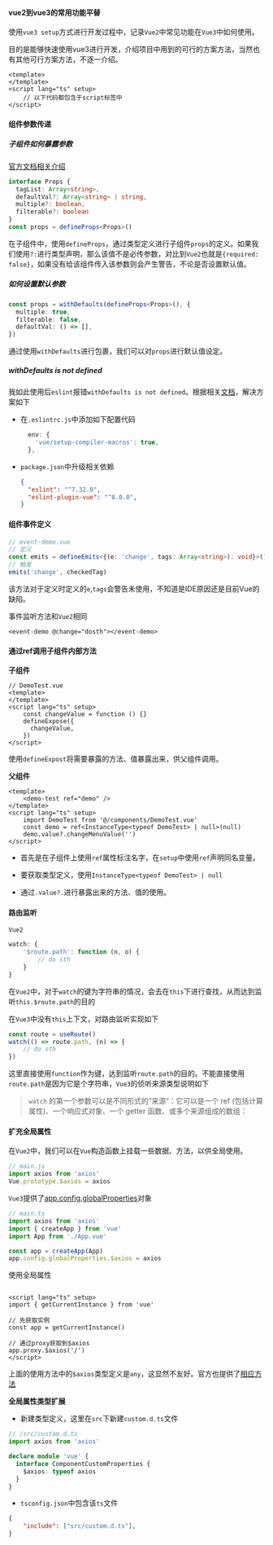 #### vue2到vue3的常用功能平替

​		使用`vue3 setup`方式进行开发过程中，记录`Vue2`中常见功能在`Vue3`中如何使用。

​		目的是能够快速使用vue3进行开发，介绍项目中用到的可行的方案方法，当然也有其他可行方案方法，不逐一介绍。

```vue
<template>
</template>
<script lang="ts" setup>
	// 以下代码都包含于script标签中
</script>
```

#### 组件参数传递

##### 子组件如何暴露参数

[官方文档相关介绍](https://staging-cn.vuejs.org/guide/typescript/composition-api.html#typing-component-props)

```typescript
interface Props {
  tagList: Array<string>,
  defaultVal?: Array<string> | string,
  multiple?: boolean,
  filterable?: boolean
}
const props = defineProps<Props>()

```

​		在子组件中，使用`defineProps`，通过类型定义进行子组件`props`的定义。如果我们使用`?:`进行类型声明，那么该值不是必传参数，对比到`Vue2`也就是`{required: false}`，如果没有给该组件传入该参数则会产生警告，不论是否设置默认值。

##### 如何设置默认参数

```typescript
const props = withDefaults(defineProps<Props>(), {
  multiple: true,
  filterable: false,
  defaultVal: () => [],
})
```

​		通过使用`withDefaults`进行包裹，我们可以对`props`进行默认值设定。

##### withDefaults is not defined

我如此使用后`eslint`报错`withDefaults is not defined`。根据相关[文档](https://eslint.vuejs.org/user-guide/#compiler-macros-such-as-defineprops-and-defineemits-generate-no-undef-warnings)，解决方案如下

- 在`.eslintrc.js`中添加如下配置代码

  ```javascript
    env: {
      'vue/setup-compiler-macros': true,
    },
  ```

  

- `package.json`中升级相关依赖

  ```json
  {
    "eslint": "^7.32.0",
  	"eslint-plugin-vue": "^8.0.0",
  }
  
  ```

#### 组件事件定义

```typescript
// event-demo.vue
// 定义
const emits = defineEmits<{(e: 'change', tags: Array<string>): void}>()
// 触发
emits('change', checkedTag)
```

该方法对于定义时定义的`e`,`tags`会警告未使用，不知道是IDE原因还是目前Vue的缺陷。

事件监听方法和`Vue2`相同

```vue
<event-demo @change="dosth"></event-demo>
```



#### 通过ref调用子组件内部方法

**子组件**

```vue
// DemoTest.vue
<template>
</template>
<script lang="ts" setup>
    const changeValue = function () {}
    defineExpose({
      changeValue,
    })
</script>
```

​		使用`defineExpost`将需要暴露的方法、值暴露出来，供父组件调用。

**父组件**

```vue
<template>
	<demo-test ref="demo" />
</template>
<script lang="ts" setup>
    import DemoTest from '@/components/DemoTest.vue'
    const demo = ref<InstanceType<typeof DemoTest> | null>(null)
    demo.value?.changeMenuValue('')
</script>
```

- 首先是在子组件上使用`ref`属性标注名字，在`setup`中使用`ref`声明同名变量。

- 要获取类型定义，使用`InstanceType<typeof DemoTest> | null`
- 通过`.value?.`进行暴露出来的方法、值的使用。

#### 路由监听

`Vue2`

```javascript
watch: {
	'$route.path': function (n, o) {
        // do sth
    }
}
```

在`Vue2`中，对于`watch`的键为字符串的情况，会去在`this`下进行查找，从而达到监听`this.$route.path`的目的

在`Vue3`中没有`this`上下文，对路由监听实现如下

```typescript
const route = useRoute()
watch(() => route.path, (n) => {
    // do sth
})
```

这里直接使用`function`作为键，达到监听`route.path`的目的。不能直接使用`route.path`是因为它是个字符串，`Vue3`的侦听来源类型说明如下

> `watch` 的第一个参数可以是不同形式的“来源”：它可以是一个 ref (包括计算属性)、一个响应式对象、一个 getter 函数、或多个来源组成的数组：

#### 扩充全局属性

在`Vue2`中，我们可以在`Vue`构造函数上挂载一些数据、方法，以供全局使用。

```javascript
// main.js
import axios from 'axios'
Vue.prototype.$axios = axios
```

`Vue3`提供了[app.config.globalProperties](https://staging-cn.vuejs.org/api/application.html#appconfigglobalproperties)对象

```typescript
// main.ts
import axios from 'axios'
import { createApp } from 'vue'
import App from './App.vue'

const app = createApp(App)
app.config.globalProperties.$axios = axios
```

使用全局属性

```vue

<script lang="ts" setup>
import { getCurrentInstance } from 'vue'

// 先获取实例
const app = getCurrentInstance()

// 通过proxy获取到$axios
app.proxy.$axios('/')
</script>
```

上面的使用方法中的`$axios`类型定义是`any`，这显然不友好。官方也提供了[相应方法](https://staging-cn.vuejs.org/guide/typescript/options-api.html#augmenting-global-properties)

**全局属性类型扩展**

- 新建类型定义，这里在`src`下新建`custom.d.ts`文件

```typescript
// /src/custom.d.ts
import axios from 'axios'

declare module 'vue' {
  interface ComponentCustomProperties {
    $axios: typeof axios
  }
}
```

- `tsconfig.json`中包含该`ts`文件

```json
{
	"include": ["src/custom.d.ts"],
}
```

